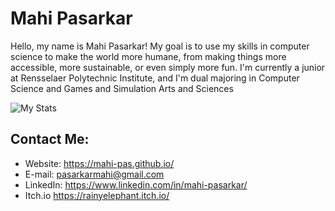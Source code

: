 # Mahi Pasarkar
Hello, my name is Mahi Pasarkar!
My goal is to use my skills in computer science to make the world more humane, from making things more accessible, more sustainable, or even simply more fun. I'm currently a junior at Rensselaer Polytechnic Institute, and I'm dual majoring in Computer Science and Games and Simulation Arts and Sciences

![My Stats](https://github-readme-stats.vercel.app/api?username=mahi-pas&theme=dracula&show_icons=true)

## Contact Me:
- Website: https://mahi-pas.github.io/ 
- E-mail: pasarkarmahi@gmail.com
- LinkedIn: https://www.linkedin.com/in/mahi-pasarkar/ 
- Itch.io https://rainyelephant.itch.io/
